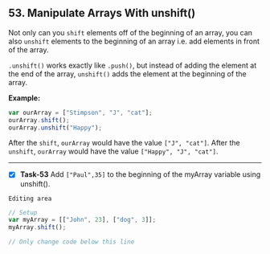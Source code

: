 ## 53. Manipulate Arrays With unshift()

Not only can you `shift` elements off of the beginning of an array, you can also `unshift` elements to the beginning of an array i.e. add elements in front of the array.

`.unshift()` works exactly like `.push()`, but instead of adding the element at the end of the array, `unshift()` adds the element at the beginning of the array.

**Example:**
```js
var ourArray = ["Stimpson", "J", "cat"];
ourArray.shift();
ourArray.unshift("Happy");
```
After the `shift`, `ourArray` would have the value `["J", "cat"]`. After the `unshift`, `ourArray` would have the value `["Happy", "J", "cat"]`.
*********************************************
- [x] **Task-53** Add `["Paul",35]` to the beginning of the myArray variable using unshift().


``Editing area``
```js
// Setup
var myArray = [["John", 23], ["dog", 3]];
myArray.shift();

// Only change code below this line
```